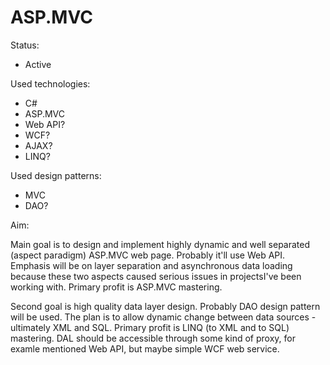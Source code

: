 ASP.MVC
=======

Status:
- Active

Used technologies:
- C#
- ASP.MVC
- Web API?
- WCF?
- AJAX?
- LINQ?

Used design patterns:
- MVC
- DAO?

Aim:

Main goal is to design and implement highly dynamic
and well separated (aspect paradigm) ASP.MVC web page.
Probably it'll use Web API. Emphasis will be on layer 
separation and asynchronous data loading because 
these two aspects caused serious issues in projectsI've 
been working with. Primary profit is ASP.MVC mastering.

Second goal is high quality data layer design. Probably
DAO design pattern will be used. The plan is to allow
dynamic change between data sources - ultimately XML
and SQL. Primary profit is LINQ (to XML and to SQL)
mastering. DAL should be accessible through some kind of
proxy, for examle mentioned Web API, but maybe simple
WCF web service.